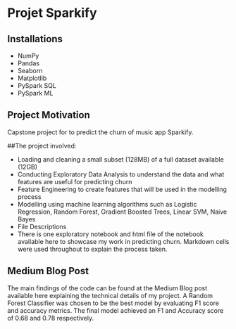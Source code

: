 # Projet Sparkify

## Installations
- NumPy
- Pandas
- Seaborn
- Matplotlib
- PySpark SQL
- PySpark ML

## Project Motivation
Capstone project for to predict the churn of music app Sparkify.

##The project involved:

- Loading and cleaning a small subset (128MB) of a full dataset available (12GB)
- Conducting Exploratory Data Analysis to understand the data and what features are useful for predicting churn
- Feature Engineering to create features that will be used in the modelling process
- Modelling using machine learning algorithms such as Logistic Regression, Random Forest, Gradient Boosted Trees, Linear SVM, Naive Bayes
- File Descriptions
- There is one exploratory notebook and html file of the notebook available here to showcase my work in predicting churn. Markdown cells were used throughout to explain the process taken.

## Medium Blog Post
The main findings of the code can be found at the Medium Blog post available here explaining the technical details of my project. A Random Forest Classifier was chosen to be the best model by evaluating F1 score and accuracy metrics. The final model achieved an F1 and Accuracy score of 0.68 and 0.78 respectively.

